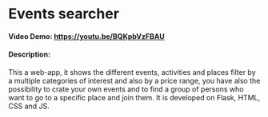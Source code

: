 # Events searcher
#### Video Demo:  https://youtu.be/BQKpbVzFBAU
#### Description:
This a web-app, it shows the different events, activities and places filter by a multiple categories of interest 
and also by a price range, you have also the possibility to crate your own events and to find a group of persons who 
want to go to a specific place and join them. 
It is developed on Flask, HTML, CSS and JS.